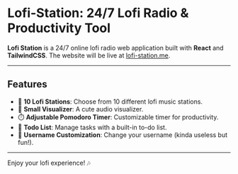 # Lofi-Station: 24/7 Lofi Radio & Productivity Tool

**Lofi Station** is a 24/7 online lofi radio web application built with **React** and **TailwindCSS**. The website will be live at [lofi-station.me](https://lofi-station.me).

---

## Features

- 🎵 **10 Lofi Stations**: Choose from 10 different lofi music stations.
- 🎨 **Small Visualizer**: A cute audio visualizer.
- ⏱️ **Adjustable Pomodoro Timer**: Customizable timer for productivity.
- 📝 **Todo List**: Manage tasks with a built-in to-do list.
- 👤 **Username Customization**: Change your username (kinda useless but fun!).

---

Enjoy your lofi experience! 🎶
